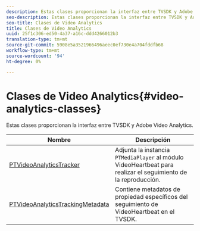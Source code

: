 ```yaml
---
description: Estas clases proporcionan la interfaz entre TVSDK y Adobe Video Analytics.
seo-description: Estas clases proporcionan la interfaz entre TVSDK y Adobe Video Analytics.
seo-title: Clases de Video Analytics
title: Clases de Video Analytics
uuid: 25f1c306-ed50-4a37-a16c-ddd4266012b3
translation-type: tm+mt
source-git-commit: 5908e5a3521966496aeec0ef730e4a704fddfb68
workflow-type: tm+mt
source-wordcount: '94'
ht-degree: 0%

---
```



# Clases de Video Analytics{#video-analytics-classes}

Estas clases proporcionan la interfaz entre TVSDK y Adobe Video Analytics.

| Nombre | Descripción |
|---|---|
| [PTVideoAnalyticsTracker](https://help.adobe.com/en_US/primetime/api/psdk/vhl_tvsdk_ios/Classes/PTVideoAnalyticsTracker.html) | Adjunta la instancia `PTMediaPlayer` al módulo VideoHeartbeat para realizar el seguimiento de la reproducción. |
| [PTVideoAnalyticsTrackingMetadata](https://help.adobe.com/en_US/primetime/api/psdk/vhl_tvsdk_ios/Classes/PTVideoAnalyticsTrackingMetadata.html) | Contiene metadatos de propiedad específicos del seguimiento de VideoHeartbeat en el TVSDK. |